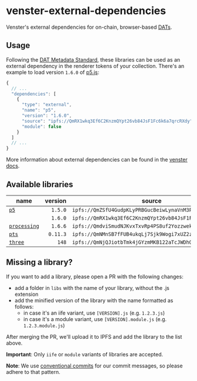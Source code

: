 # venster-external-dependencies

Venster's external dependencies for on-chain, browser-based [DATs](https://docs.venster.art/dats.html).

## Usage

Following the [DAT Metadata Standard](https://docs.venster.art/dat-metadata-standard.html), these libraries can be used as an external dependency in the renderer tokens of your collection. There's an example to load version `1.6.0` of [p5.js](https://p5js.org/):

```js
{
  // ...
  "dependencies": [
    {
      "type": "external",
      "name": "p5",
      "version": "1.6.0",
      "source": "ipfs://QmRX1wkq3Ef6C2KnzmQYpt26vb84JsF1Fc6k6a7qrcRXdy",
      "module": false
    }
  ]
  // ...
}
```

More information about external dependencies can be found in the [venster docs](https://docs.venster.art/dat-metadata-standard/specification.html#_2-d-external-dependencies).

## Available libraries

| name                                                           |  version | source                                                  |  module |
| -------------------------------------------------------------- | -------: | ------------------------------------------------------- | ------: |
| [`p5`](https://github.com/processing/p5.js)                    |  `1.5.0` | `ipfs://QmZSfU4GudpKLyPRBGucBeiwLynaVnM3PBLHZDnFhhLePg` | `false` |
|                                                                |  `1.6.0` | `ipfs://QmRX1wkq3Ef6C2KnzmQYpt26vb84JsF1Fc6k6a7qrcRXdy` | `false` |
| [`processing`](https://github.com/processing-js/processing-js) |  `1.6.6` | `ipfs://QmdviSmudNJKvxTxvRp4PS8uf2Yozzwekjq6UPJS37u6pK` | `false` |
| [`pts`](https://github.com/williamngan/pts)                    | `0.11.3` | `ipfs://QmNMnSB7fFUB4ukqLj7Sjk9Wogi7xUZ2zEo4YF2hyzYyUk` | `false` |
| [`three`](https://github.com/mrdoob/three.js/)                 |    `148` | `ipfs://QmNjQJiotbTmk4jGYzmMKB122aTcJWDhQ7jb17ups2K6FD` |  `true` |

## Missing a library?

If you want to add a library, please open a PR with the following changes:

- add a folder in `libs` with the name of your library, without the .js extension
- add the minified version of the library with the name formatted as follows:
  - in case it's an iife variant, use `[VERSION].js` (e.g. `1.2.3.js`)
  - in case it's a module variant, use `[VERSION].module.js` (e.g. `1.2.3.module.js`)

After merging the PR, we'll upload it to IPFS and add the library to the list above.

**Important**: Only `iife` or `module` variants of libraries are accepted.

**Note**: We use [conventional commits](https://www.conventionalcommits.org/en/v1.0.0/) for our commit messages, so please adhere to that pattern.
